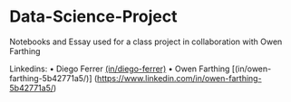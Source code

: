 # Data-Science-Project
Notebooks and Essay used for a class project in collaboration with Owen Farthing 

Linkedins:
• Diego Ferrer [(in/diego-ferrer)](https://www.linkedin.com/in/diego-ferrer)
• Owen Farthing [(in/owen-farthing-5b42771a5/)] (https://www.linkedin.com/in/owen-farthing-5b42771a5/)

